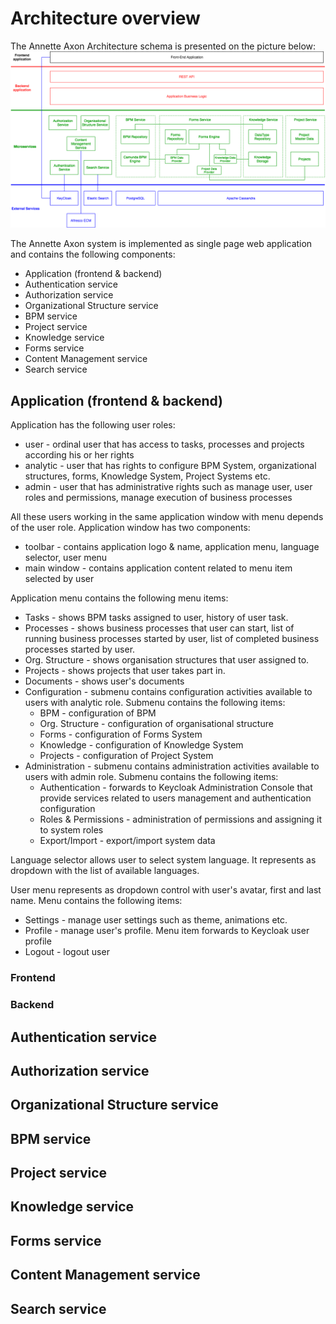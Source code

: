# Architecture overview

The Annette Axon Architecture schema is presented on the picture below:
![Annette Axon Architecture schema](schema.png)

The Annette Axon system is implemented as single page web application and contains the following components:
* Application (frontend & backend)
* Authentication service
* Authorization service
* Organizational Structure service
* BPM service
* Project service
* Knowledge service
* Forms service
* Content Management service
* Search service

## Application (frontend & backend)

Application has the following user roles:
* user - ordinal user that has access to tasks, processes and projects according his or her rights
* analytic - user that has rights to configure BPM System, organizational structures, forms, Knowledge System, Project Systems etc.
* admin - user that has administrative rights such as manage user, user roles and permissions, manage execution of business processes  

All these users working in the same application window with menu depends of the user role. Application window has two components:
* toolbar - contains application logo & name, application menu, language selector, user menu
* main window - contains application content related to menu item selected by user

Application menu contains the following menu items:
* Tasks - shows BPM tasks assigned to user, history of user task. 
* Processes - shows business processes that user can start, list of running business processes started by user, list of completed business processes started by user.  
* Org. Structure - shows organisation structures that user assigned to.
* Projects - shows projects that user takes part in.
* Documents - shows user's documents
* Configuration - submenu contains configuration activities available to users with analytic role. Submenu contains the following items:
  * BPM - configuration of BPM
  * Org. Structure - configuration of organisational structure
  * Forms - configuration of Forms System
  * Knowledge - configuration of Knowledge System
  * Projects - configuration of Project System
* Administration - submenu contains administration activities available to users with admin role. Submenu contains the following items:
  * Authentication - forwards to Keycloak Administration Console that provide services related to users management and authentication configuration
  * Roles & Permissions - administration of permissions and assigning it to system roles
  * Export/Import - export/import system data

Language selector allows user to select system language. It represents as dropdown with the list of available languages. 
  
User menu represents as dropdown control with user's avatar, first and last name. Menu contains the following items:
* Settings - manage user settings such as theme, animations etc.
* Profile - manage user's profile. Menu item forwards to Keycloak user profile
* Logout - logout user
   
 
   

### Frontend

### Backend

## Authentication service

## Authorization service

## Organizational Structure service

## BPM service

## Project service

## Knowledge service

## Forms service

## Content Management service

## Search service